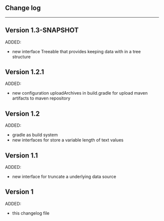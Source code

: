 ## Change log
----------------------

Version 1.3-SNAPSHOT
-------------

ADDED:
 
- new interface Treeable that provides keeping data with in a tree structure

Version 1.2.1
-------------

ADDED:
 
- new configuration uploadArchives in build.gradle for upload maven artifacts to maven repository

Version 1.2
-------------

ADDED:
 
- gradle as build system
- new interfaces for store a variable length of text values

Version 1.1
-------------

ADDED:
 
- new interface for truncate a underlying data source

Version 1
-------------

ADDED:
 
- this changelog file
